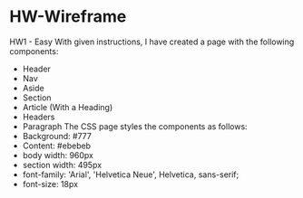 # HW-Wireframe
HW1 - Easy
With given instructions, I have created a page with the following components:
   * Header
   * Nav
   * Aside
   * Section
   * Article (With a Heading)
   * Headers
   * Paragraph
The CSS page styles the components as follows:
   * Background: #777
   * Content: #ebebeb
   * body width: 960px
   * section width: 495px
   * font-family: 'Arial', 'Helvetica Neue', Helvetica, sans-serif;
   * font-size: 18px

